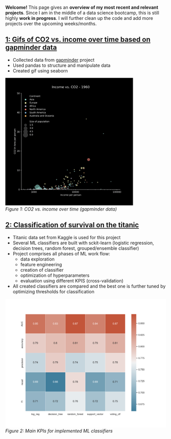 __Welcome!__ This page gives an __overview of my most recent and relevant projects__. Since I am in the middle of a data science bootcamp, this is still highly __work in progress__. I will further clean up the code and add more projects over the upcoming weeks/months.

## [1: Gifs of CO2 vs. income over time based on gapminder data](https://github.com/piwi3/gap_minder_gif)
- Collected data from [gapminder](https://www.gapminder.org/data/) project
- Used pandas to structure and manipulate data
- Created gif using seaborn

<img src="https://github.com/piwi3/Philip_Witte/blob/main/images/gapminder_income_co2.gif?raw=true" width="400"><br/>
_Figure 1: CO2 vs. income over time (gapminder data)_<br/>

## [2: Classification of survival on the titanic](https://github.com/piwi3/classification_with_titanic_data)
- Titanic data set from Kaggle is used for this project
- Several ML classifiers are built with sckit-learn (logistic regression, decision trees, random forest, grouped/ensemble classifier)
- Project comprises all phases of ML work flow: 
    + data exploration
    + feature engineering
    + creation of classifier 
    + optimization of hyperparameters
    + evaluation using different KPIS (cross-validation)
- All created classifiers are compared and the best one is further tuned by optimizing thresholds for classification  

<img src="https://github.com/piwi3/Philip_Witte/blob/main/images/overview_ml_kpis_1.png" width="600"><br/>
_Figure 2: Main KPIs for implemented ML classifiers_
